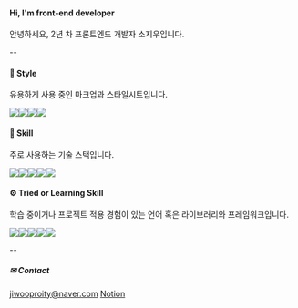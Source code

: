 #### Hi, I'm front-end developer
<span style="font-weight: 400">안녕하세요, 2년 차 프론트엔드 개발자 소지우입니다.</span></br>

--

#### 🎨 Style
유용하게 사용 중인 마크업과 스타일시트입니다.
<div style="display: flex; align-items: center">
  <img src="https://img.shields.io/badge/html5-E34F26?style=for-the-badge&logo=html5&logoColor=white" />
  <img src="https://img.shields.io/badge/css3-1572B6?style=for-the-badge&logo=css3&logoColor=white" />
  <img src="https://img.shields.io/badge/sass-CC6699?style=for-the-badge&logo=sass&logoColor=white" />
  <img src="https://img.shields.io/badge/styled components-DB7093?style=for-the-badge&logo=styledcomponents&logoColor=white" />
</div>

#### 🔧 Skill
주로 사용하는 기술 스택입니다.
<div style="display: flex; align-items: center">
  <img src="https://img.shields.io/badge/javascript-F7DF1E?style=for-the-badge&logo=javascript&logoColor=black" />
  <img src="https://img.shields.io/badge/typescript-3178C6?style=for-the-badge&logo=typescript&logoColor=white" />
  <img src="https://img.shields.io/badge/react-61DAFB?style=for-the-badge&logo=react&logoColor=black" />
  <img src="https://img.shields.io/badge/next-000000?style=for-the-badge&logo=next.js&logoColor=white" />
  <img src="https://img.shields.io/badge/webpack5-8DD6F9?style=for-the-badge&logo=webpack&logoColor=white" />
</div>

#### ⚙ Tried or Learning Skill
학습 중이거나 프로젝트 적용 경험이 있는 언어 혹은 라이브러리와 프레임워크입니다.
<div style="display: flex; align-items: center">
  <img src="https://img.shields.io/badge/php-777BB4?style=for-the-badge&logo=php&logoColor=white" />
  <img src="https://img.shields.io/badge/node-339933?style=for-the-badge&logo=node.js&logoColor=white" />
  <img src="https://img.shields.io/badge/svelte-FF3E00?style=for-the-badge&logo=svelte&logoColor=white" />
  <img src="https://img.shields.io/badge/nest-E0234E?style=for-the-badge&logo=nestjs&logoColor=white" />
  <img src="https://img.shields.io/badge/electron-47848F?style=for-the-badge&logo=electron&logoColor=white" />
</div>

--
##### ✉ Contact
jiwooproity@naver.com
<a href="https://www.notion.so/Resume-1579598f11a14aa5bfc83c3606914732?pvs=4">Notion</a>
